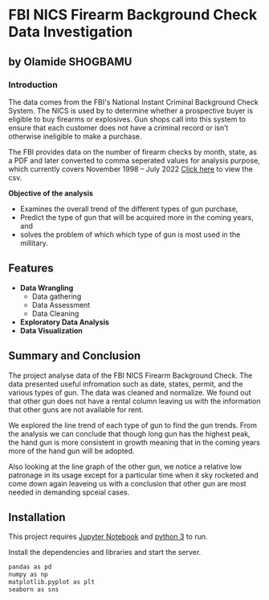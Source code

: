 # FBI NICS Firearm Background Check Data Investigation
## by Olamide SHOGBAMU

### Introduction
The data comes from the FBI's National Instant Criminal Background Check System. The NICS is used by to determine whether a prospective buyer is eligible to buy firearms or explosives. Gun shops call into this system to ensure that each customer does not have a criminal record or isn’t otherwise ineligible to make a purchase.

The FBI provides data on the number of firearm checks by month, state, as a PDF and later converted to comma seperated values for analysis purpose, which currently covers November 1998 – July 2022 [Click here](https://raw.githubusercontent.com/BuzzFeedNews/nics-firearm-background-checks/master/data/nics-firearm-background-checks.csv) to view the csv.

**Objective of the analysis**
- Examines the overall trend of the different types of gun purchase,
- Predict the type of gun that will be acquired more in the coming years, and
- solves the problem of which which type of gun is most used in the millitary.


## Features
- **Data Wrangling**
    - Data gathering
    - Data Assessment
    - Data Cleaning
- **Exploratory Data Analysis**
- **Data Visualization**

## Summary and Conclusion
The project analyse data of the FBI NICS Firearm Background Check. The data presented useful infromation such as date, states, permit, and the various types of gun. The data was cleaned and normalize. We found out that other gun does not have a rental column leaving us with the information that other guns are not available for rent.

We explored the line trend of each type of gun to find the gun trends. From the analysis we can conclude that though long gun has the highest peak, the hand gun is more consistent in growth meaning that in the coming years more of the hand gun will be adopted.

Also looking at the line graph of the other gun, we notice a relative low patronage in its usage except for a particular time when it sky rocketed and come down again leaveing us with a conclusion that other gun are most needed in demanding spceial cases.

## Installation

This project requires [Jupyter Notebook](https://jupyter.org/) and [python 3](https://www.python.org/downloads/) to run.

Install the dependencies and libraries and start the server.

```sh
pandas as pd
numpy as np
matplotlib.pyplot as plt
seaborn as sns
```
